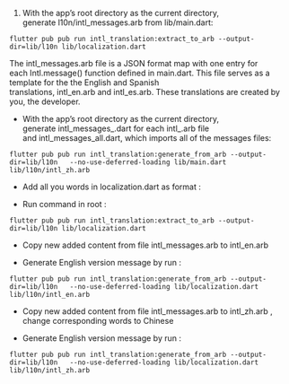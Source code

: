 1. With the app’s root directory as the current directory, generate l10n/intl_messages.arb from lib/main.dart:
```
flutter pub pub run intl_translation:extract_to_arb --output-dir=lib/l10n lib/localization.dart
```

The intl_messages.arb file is a JSON format map with one entry for each Intl.message() function defined in main.dart. This file serves as a template for the the English and Spanish translations, intl_en.arb and intl_es.arb. These translations are created by you, the developer.

* With the app’s root directory as the current directory, generate intl_messages_<locale>.dart for each intl_<locale>.arb file and intl_messages_all.dart, which imports all of the messages files:


```
flutter pub pub run intl_translation:generate_from_arb --output-dir=lib/l10n   --no-use-deferred-loading lib/main.dart lib/l10n/intl_zh.arb
```


* Add all you words in localization.dart as format : 



* Run command in root : 
```
flutter pub pub run intl_translation:extract_to_arb --output-dir=lib/l10n lib/localization.dart
```

* Copy new added content from file intl_messages.arb to intl_en.arb 



* Generate English version message by run :
```
flutter pub pub run intl_translation:generate_from_arb --output-dir=lib/l10n   --no-use-deferred-loading lib/localization.dart lib/l10n/intl_en.arb
```
* Copy new added content from file intl_messages.arb to intl_zh.arb , change corresponding words to Chinese



* Generate English version message by run :
```
flutter pub pub run intl_translation:generate_from_arb --output-dir=lib/l10n   --no-use-deferred-loading lib/localization.dart lib/l10n/intl_zh.arb
```
